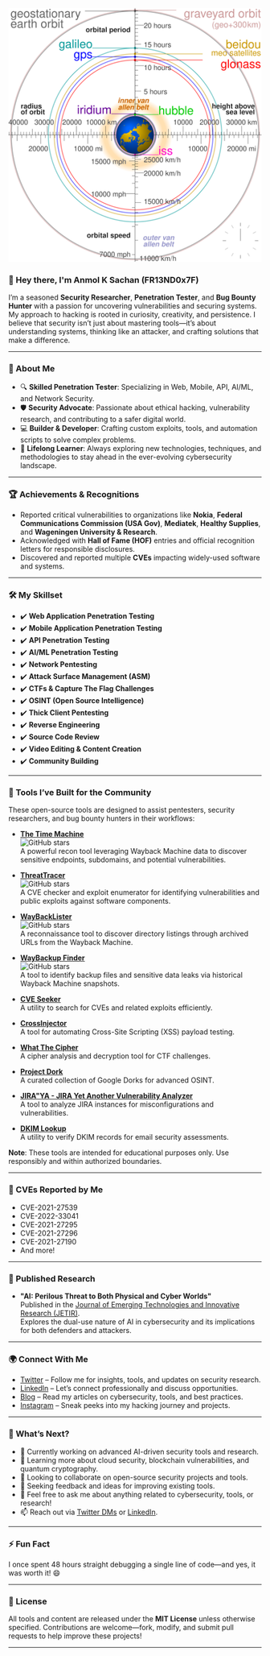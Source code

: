 [<img src="https://raw.githubusercontent.com/anmolksachan/anmolksachan.github.io/0845039dbaae0455d978eac296540f9c7f667d16/.../c.svg " alt="FR13ND0x7F"></a>](https://twitter.com/fr13nd0x7f/ )

### 👋 Hey there, I'm **Anmol K Sachan (FR13ND0x7F)**

I’m a seasoned **Security Researcher**, **Penetration Tester**, and **Bug Bounty Hunter** with a passion for uncovering vulnerabilities and securing systems. My approach to hacking is rooted in curiosity, creativity, and persistence. I believe that security isn’t just about mastering tools—it’s about understanding systems, thinking like an attacker, and crafting solutions that make a difference.

---

### 🌟 About Me
- 🔍 **Skilled Penetration Tester**: Specializing in Web, Mobile, API, AI/ML, and Network Security.
- 🛡️ **Security Advocate**: Passionate about ethical hacking, vulnerability research, and contributing to a safer digital world.
- 💻 **Builder & Developer**: Crafting custom exploits, tools, and automation scripts to solve complex problems.
- 🧠 **Lifelong Learner**: Always exploring new technologies, techniques, and methodologies to stay ahead in the ever-evolving cybersecurity landscape.

---

### 🏆 Achievements & Recognitions
- Reported critical vulnerabilities to organizations like **Nokia**, **Federal Communications Commission (USA Gov)**, **Mediatek**, **Healthy Supplies**, and **Wageningen University & Research**.
- Acknowledged with **Hall of Fame (HOF)** entries and official recognition letters for responsible disclosures.
- Discovered and reported multiple **CVEs** impacting widely-used software and systems.

---

### 🛠️ My Skillset
- ✔️ **Web Application Penetration Testing**
- ✔️ **Mobile Application Penetration Testing**
- ✔️ **API Penetration Testing**
- ✔️ **AI/ML Penetration Testing**
- ✔️ **Network Pentesting**
- ✔️ **Attack Surface Management (ASM)**
- ✔️ **CTFs & Capture The Flag Challenges**
- ✔️ **OSINT (Open Source Intelligence)**
- ✔️ **Thick Client Pentesting**
- ✔️ **Reverse Engineering**
- ✔️ **Source Code Review**
- ✔️ **Video Editing & Content Creation**
- ✔️ **Community Building**

---

### 🚀 Tools I’ve Built for the Community
These open-source tools are designed to assist pentesters, security researchers, and bug bounty hunters in their workflows:

- [**The Time Machine**](https://github.com/anmolksachan/TheTimeMachine )  
  ![GitHub stars](https://img.shields.io/github/stars/anmolksachan/TheTimeMachine?style=social )  
  A powerful recon tool leveraging Wayback Machine data to discover sensitive endpoints, subdomains, and potential vulnerabilities.

- [**ThreatTracer**](https://github.com/anmolksachan/ThreatTracer )  
  ![GitHub stars](https://img.shields.io/github/stars/anmolksachan/ThreatTracer?style=social )  
  A CVE checker and exploit enumerator for identifying vulnerabilities and public exploits against software components.

- [**WayBackLister**](https://github.com/anmolksachan/wayBackLister )  
  ![GitHub stars](https://img.shields.io/github/stars/anmolksachan/wayBackLister?style=social )  
  A reconnaissance tool to discover directory listings through archived URLs from the Wayback Machine.

- [**WayBackup Finder**](https://github.com/anmolksachan/WayBackupFinder )  
  ![GitHub stars](https://img.shields.io/github/stars/anmolksachan/WayBackupFinder?style=social )  
  A tool to identify backup files and sensitive data leaks via historical Wayback Machine snapshots.

- [**CVE Seeker**](https://github.com/anmolksachan/CVESeeker )  
  A utility to search for CVEs and related exploits efficiently.

- [**CrossInjector**](https://github.com/anmolksachan/CrossInjector )  
  A tool for automating Cross-Site Scripting (XSS) payload testing.

- [**What The Cipher**](https://github.com/anmolksachan/WhatTheCipher )  
  A cipher analysis and decryption tool for CTF challenges.

- [**Project Dork**](https://anmolksachan.github.io/ProjectDork/ )  
  A curated collection of Google Dorks for advanced OSINT.

- [**JIRA"YA - JIRA Yet Another Vulnerability Analyzer**](https://github.com/anmolksachan/JIRAya )  
  A tool to analyze JIRA instances for misconfigurations and vulnerabilities.

- [**DKIM Lookup**](https://github.com/anmolksachan/dkim-lookup )  
  A utility to verify DKIM records for email security assessments.

**Note**: These tools are intended for educational purposes only. Use responsibly and within authorized boundaries.

---

### 📜 CVEs Reported by Me
- CVE-2021-27539
- CVE-2022-33041
- CVE-2021-27295
- CVE-2021-27296
- CVE-2021-27190
- And more!

---

### 📄 Published Research
- **"AI: Perilous Threat to Both Physical and Cyber Worlds"**  
  Published in the [Journal of Emerging Technologies and Innovative Research (JETIR)](https://www.jetir.org/view?paper=JETIRDQ06013 ).  
  Explores the dual-use nature of AI in cybersecurity and its implications for both defenders and attackers.

---

### 🌍 Connect With Me
- [Twitter](https://twitter.com/FR13ND0x7f ) – Follow me for insights, tools, and updates on security research.
- [LinkedIn](https://www.linkedin.com/in/anmolksachan/ ) – Let’s connect professionally and discuss opportunities.
- [Blog](https://anmolksachan.github.io/blogs/ ) – Read my articles on cybersecurity, tools, and best practices.
- [Instagram](https://instagram.com/the_guy_that_hacks ) – Sneak peeks into my hacking journey and projects.

---

### 🎯 What’s Next?
- 🔭 Currently working on advanced AI-driven security tools and research.
- 🌱 Learning more about cloud security, blockchain vulnerabilities, and quantum cryptography.
- 👯 Looking to collaborate on open-source security projects and tools.
- 🤔 Seeking feedback and ideas for improving existing tools.
- 💬 Feel free to ask me about anything related to cybersecurity, tools, or research!
- 📫 Reach out via [Twitter DMs](https://twitter.com/FR13ND0x7f ) or [LinkedIn](https://www.linkedin.com/in/anmolksachan/ ).

---

### ⚡ Fun Fact
I once spent 48 hours straight debugging a single line of code—and yes, it was worth it! 😄

---

### 📜 License
All tools and content are released under the **MIT License** unless otherwise specified. Contributions are welcome—fork, modify, and submit pull requests to help improve these projects!

---
